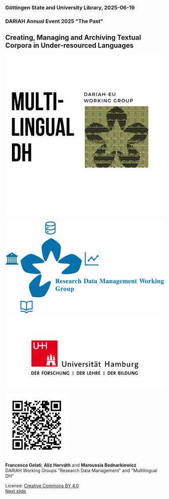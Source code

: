### Göttingen State and University Library, 2025-06-19 
### DARIAH Annual Event 2025 "The Past"
## Creating, Managing and Archiving Textual Corpora in Under-resourced Languages


<a href="https://www.dariah.eu/activities/working-groups/multilingual-dh/"><img src="media/mdhwg.png" display="inline-block" alt="LOGO WG Multilingual DH"/></a>
<a><img justify-content="center" width="50px"/></a>
<a href="https://www.dariah.eu/activities/working-groups/research-data-management/"><img src="media/rdmwg.jpg" display="inline-block" alt="LOGO WG RDM"/></a>
<a href="https://www.uni-hamburg.de/"><img src="media/uhh.png" display="inline-block" alt="LOGO UHH"/></a>

<a><img src="media/qr.png" alt="QR code" height="200px"/></a>

**Francesco Gelati**, **Alíz Horváth** and **Maroussia Bednarkiewicz**  
DARIAH Working Groups "Research Data Management" and "Multilingual DH" 

License: [Creative Commons BY 4.0](https://creativecommons.org/licenses/by/4.0/)  
[Next slide](02.md)
